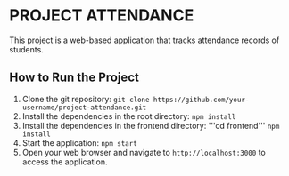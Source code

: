 # PROJECT ATTENDANCE

This project is a web-based application that tracks attendance records of students.

## How to Run the Project

1. Clone the git repository:
   `git clone https://github.com/your-username/project-attendance.git`
2. Install the dependencies in the root directory:
   `npm install`
3. Install the dependencies in the frontend directory:
   '''cd frontend'''
   `npm install`
4. Start the application:
   `npm start`
5. Open your web browser and navigate to `http://localhost:3000` to access the application.
